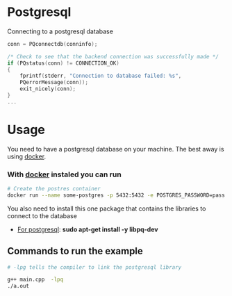 # Postgresql

Connecting to a postgresql database
```c
conn = PQconnectdb(conninfo);

/* Check to see that the backend connection was successfully made */
if (PQstatus(conn) != CONNECTION_OK)
{
    fprintf(stderr, "Connection to database failed: %s",
    PQerrorMessage(conn));
    exit_nicely(conn);
}
...
```

# Usage

You need to have a postgresql database on your machine. The best away is using [docker](https://www.docker.com/).

### With [docker](https://www.docker.com/) instaled you can run

```bash
# Create the postres container
docker run --name some-postgres -p 5432:5432 -e POSTGRES_PASSWORD=pass -d postgres:12.3
```

You also need to install this one package that contains the libraries to connect to the database

- [For postgresql](https://www.postgresql.org/docs/12/libpq.html): **sudo apt-get install -y libpq-dev**

## Commands to run the example

```bash
# -lpg tells the compiler to link the postgresql library

g++ main.cpp  -lpq
./a.out
```
